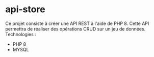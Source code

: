 # api-store

Ce projet consiste à créer une API REST à l'aide de PHP 8. 
Cette API permettra de réaliser des opérations CRUD sur un jeu de données.
Technologies :
- PHP 8
- MYSQL
